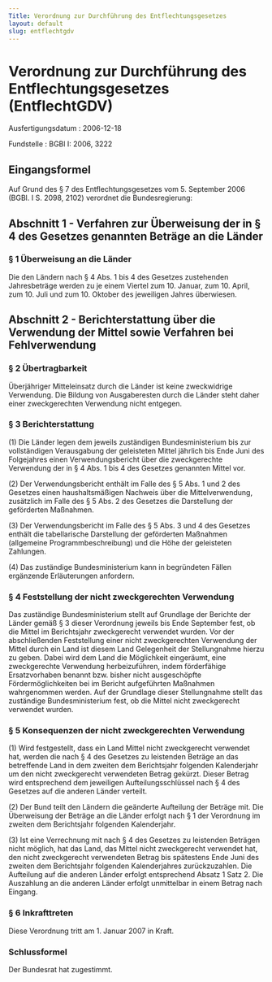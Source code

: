 ```yaml
---
Title: Verordnung zur Durchführung des Entflechtungsgesetzes
layout: default
slug: entflechtgdv
---
```


# Verordnung zur Durchführung des Entflechtungsgesetzes (EntflechtGDV)

Ausfertigungsdatum
:   2006-12-18

Fundstelle
:   BGBl I: 2006, 3222



## Eingangsformel

Auf Grund des § 7 des Entflechtungsgesetzes vom 5. September 2006
(BGBl. I S. 2098, 2102) verordnet die Bundesregierung:


## Abschnitt 1 - Verfahren zur Überweisung der in § 4 des Gesetzes genannten Beträge an die Länder



### § 1 Überweisung an die Länder

Die den Ländern nach § 4 Abs. 1 bis 4 des Gesetzes zustehenden
Jahresbeträge werden zu je einem Viertel zum 10. Januar, zum 10.
April, zum 10. Juli und zum 10. Oktober des jeweiligen Jahres
überwiesen.


## Abschnitt 2 - Berichterstattung über die Verwendung der Mittel sowie Verfahren bei Fehlverwendung



### § 2 Übertragbarkeit

Überjähriger Mitteleinsatz durch die Länder ist keine zweckwidrige
Verwendung. Die Bildung von Ausgaberesten durch die Länder steht daher
einer zweckgerechten Verwendung nicht entgegen.


### § 3 Berichterstattung

(1) Die Länder legen dem jeweils zuständigen Bundesministerium bis zur
vollständigen Verausgabung der geleisteten Mittel jährlich bis Ende
Juni des Folgejahres einen Verwendungsbericht über die zweckgerechte
Verwendung der in § 4 Abs. 1 bis 4 des Gesetzes genannten Mittel vor.

(2) Der Verwendungsbericht enthält im Falle des § 5 Abs. 1 und 2 des
Gesetzes einen haushaltsmäßigen Nachweis über die Mittelverwendung,
zusätzlich im Falle des § 5 Abs. 2 des Gesetzes die Darstellung der
geförderten Maßnahmen.

(3) Der Verwendungsbericht im Falle des § 5 Abs. 3 und 4 des Gesetzes
enthält die tabellarische Darstellung der geförderten Maßnahmen
(allgemeine Programmbeschreibung) und die Höhe der geleisteten
Zahlungen.

(4) Das zuständige Bundesministerium kann in begründeten Fällen
ergänzende Erläuterungen anfordern.


### § 4 Feststellung der nicht zweckgerechten Verwendung

Das zuständige Bundesministerium stellt auf Grundlage der Berichte der
Länder gemäß § 3 dieser Verordnung jeweils bis Ende September fest, ob
die Mittel im Berichtsjahr zweckgerecht verwendet wurden. Vor der
abschließenden Feststellung einer nicht zweckgerechten Verwendung der
Mittel durch ein Land ist diesem Land Gelegenheit der Stellungnahme
hierzu zu geben. Dabei wird dem Land die Möglichkeit eingeräumt, eine
zweckgerechte Verwendung herbeizuführen, indem förderfähige
Ersatzvorhaben benannt bzw. bisher nicht ausgeschöpfte
Fördermöglichkeiten bei im Bericht aufgeführten Maßnahmen wahrgenommen
werden. Auf der Grundlage dieser Stellungnahme stellt das zuständige
Bundesministerium fest, ob die Mittel nicht zweckgerecht verwendet
wurden.


### § 5 Konsequenzen der nicht zweckgerechten Verwendung

(1) Wird festgestellt, dass ein Land Mittel nicht zweckgerecht
verwendet hat, werden die nach § 4 des Gesetzes zu leistenden Beträge
an das betreffende Land in dem zweiten dem Berichtsjahr folgenden
Kalenderjahr um den nicht zweckgerecht verwendeten Betrag gekürzt.
Dieser Betrag wird entsprechend dem jeweiligen Aufteilungsschlüssel
nach § 4 des Gesetzes auf die anderen Länder verteilt.

(2) Der Bund teilt den Ländern die geänderte Aufteilung der Beträge
mit. Die Überweisung der Beträge an die Länder erfolgt nach § 1 der
Verordnung im zweiten dem Berichtsjahr folgenden Kalenderjahr.

(3) Ist eine Verrechnung mit nach § 4 des Gesetzes zu leistenden
Beträgen nicht möglich, hat das Land, das Mittel nicht zweckgerecht
verwendet hat, den nicht zweckgerecht verwendeten Betrag bis
spätestens Ende Juni des zweiten dem Berichtsjahr folgenden
Kalenderjahres zurückzuzahlen. Die Aufteilung auf die anderen Länder
erfolgt entsprechend Absatz 1 Satz 2. Die Auszahlung an die anderen
Länder erfolgt unmittelbar in einem Betrag nach Eingang.


### § 6 Inkrafttreten

Diese Verordnung tritt am 1. Januar 2007 in Kraft.


### Schlussformel

Der Bundesrat hat zugestimmt.

